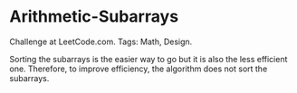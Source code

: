 # Arithmetic-Subarrays
Challenge at LeetCode.com. Tags: Math, Design.

Sorting the subarrays is the easier way to go but it is also the less efficient one. Therefore, to improve efficiency, the algorithm does not sort the subarrays.
